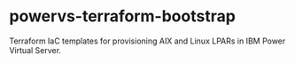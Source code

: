 # powervs-terraform-bootstrap
Terraform IaC templates for provisioning AIX and Linux LPARs in IBM Power Virtual Server.
